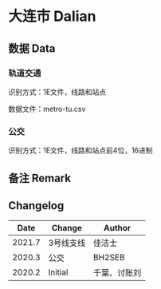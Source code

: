 # 大连市 Dalian

## 数据 Data

### 轨道交通

识别方式：1E文件，线路和站点

数据文件：metro-tu.csv

### 公交

识别方式：1E文件，线路和站点前4位，16进制

## 备注 Remark

## Changelog

Date | Change | Author
-----|--------|-------
2021.7 | 3号线支线 | 佳洁士
2020.3 | 公交 | BH2SEB
2020.2 | Initial | 千葉、讨账刘
